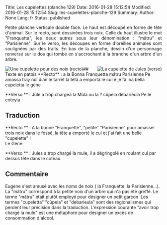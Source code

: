 Title: Les cupelettes (planche 129)
Date: 2016-01-28 15:12:54
Modified: 2016-01-28 15:12:54
Slug: les-cupelettes-planche-129
Summary: 
Author: None
Lang: fr
Status: published

<p style="text-align:justify;">Petite planche verticale double face. Le haut est découpé en forme de tête d'animal.
Sur le recto, sont dessinées trois noix. Celle du haut illustre le mot "Franquetta", les deux autres sous leur dénomination : "mâtru" et "Parisienne".
Sur le verso, les découpes en forme d'oreilles animales sont soulignées par des traits. En bas de la planche, dessin d'un personnage renversé sur le dos qui tombe en s'accrochant à la branche d'un arbre d'un arbre.</p>
<img style="float: right;" alt="La cupelette de Jules (verso)" src="{static}/images/planche_129_verso_.png">

<img style="float: left;" alt="Une cupelette pour des noix (recto)" src="{static}/images/planche_129_recto2_.png">
## Texte en patois
**Recto** : a la Bonna Franquetta
mâtru       Parisienne
Pe amassa tray nûï dian le tarret la tétâ a emportâ le cul é jé fâ ina  bella cupeletta  
                   le  gène

**Verso ** : Jûle a trôp chargeâ la Mûla ou la ? cûpela debarieula Pe le coteyia  

## Traduction
**Recto ** : A la bonne "Franquette", 
"petite"             "Parisienne"
pour amasser trois noix dans le fossé, la tête a emporté le cul et j'ai fait une belle "cupelette" !  
     		Le Gène

**Verso ** : Jules a trop chargé la mule, il a dégringolé en roulant cul par dessus tête dans le coteau.

## Commentaire
Eugène s'est amusé avec les noms de noix ( la Franquette, la Parisienne...). La "mâtru" correspond à la petite noix d'un arbre qui n'a pas été greffé. Le terme "mâtru" était plutôt employé pour désigner un petit garçon.
Les termes "cupeletta" "cûpela" et "debarieula" sont des régionalismes qui perdent leur précision dans la traduction.
L'expression courante "avoir trop chargé la mule" est une métaphore pour désigner un excès de consommation d'alcool.


